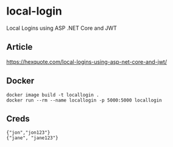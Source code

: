 # local-login

Local Logins using ASP .NET Core and JWT    

## Article
https://hexquote.com/local-logins-using-asp-net-core-and-jwt/

## Docker
`docker image build -t locallogin .`    
`docker run --rm --name locallogin -p 5000:5000 locallogin`    

## Creds
`{"jon","jon123"}`    
`{"jane", "jane123"}`    